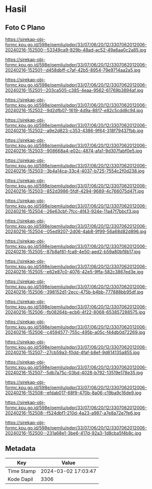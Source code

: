 # Hasil

## Foto C Plano

https://sirekap-obj-formc.kpu.go.id/598e/pemilu/pdpr/33/07/06/20/12/3307062012006-20240216-152500--53349ca9-829b-48ad-ac52-49a6aa0c2a85.jpg

https://sirekap-obj-formc.kpu.go.id/598e/pemilu/pdpr/33/07/06/20/12/3307062012006-20240216-152501--d458dbff-c7af-42b5-8954-79e9714aa2a5.jpg

https://sirekap-obj-formc.kpu.go.id/598e/pemilu/pdpr/33/07/06/20/12/3307062012006-20240216-152501--203ca505-c385-4eaa-9562-61769b3894af.jpg

https://sirekap-obj-formc.kpu.go.id/598e/pemilu/pdpr/33/07/06/20/12/3307062012006-20240216-152502--9d2dfb07-1619-4d9a-8817-e82c5cdd8c94.jpg

https://sirekap-obj-formc.kpu.go.id/598e/pemilu/pdpr/33/07/06/20/12/3307062012006-20240216-152502--a9e2d823-c353-4386-9f64-318f79437fbb.jpg

https://sirekap-obj-formc.kpu.go.id/598e/pemilu/pdpr/33/07/06/20/12/3307062012006-20240216-152503--908668a4-e02c-4874-afa1-9d307fabf0e5.jpg

https://sirekap-obj-formc.kpu.go.id/598e/pemilu/pdpr/33/07/06/20/12/3307062012006-20240216-152503--3b4a14ca-33c4-4037-b725-7554c2f0d238.jpg

https://sirekap-obj-formc.kpu.go.id/598e/pemilu/pdpr/33/07/06/20/12/3307062012006-20240216-152503--852d3986-5fdf-4294-9689-4c766075d47f.jpg

https://sirekap-obj-formc.kpu.go.id/598e/pemilu/pdpr/33/07/06/20/12/3307062012006-20240216-152504--26e63cbf-7fcc-4f43-924e-11a47f7bbcf3.jpg

https://sirekap-obj-formc.kpu.go.id/598e/pemilu/pdpr/33/07/06/20/12/3307062012006-20240216-152504--05ed9207-2d06-4ab8-9f99-56a68d82d896.jpg

https://sirekap-obj-formc.kpu.go.id/598e/pemilu/pdpr/33/07/06/20/12/3307062012006-20240216-152505--87b8af81-fca8-4e50-aed2-b59a80bf8b17.jpg

https://sirekap-obj-formc.kpu.go.id/598e/pemilu/pdpr/33/07/06/20/12/3307062012006-20240216-152505--e62e87c0-4076-42e5-9ffa-582c3867ed3e.jpg

https://sirekap-obj-formc.kpu.go.id/598e/pemilu/pdpr/33/07/06/20/12/3307062012006-20240216-152506--398152d1-2ecc-475b-b4bb-777888bb95df.jpg

https://sirekap-obj-formc.kpu.go.id/598e/pemilu/pdpr/33/07/06/20/12/3307062012006-20240216-152506--fb08264b-ecb6-4f22-8068-653857288575.jpg

https://sirekap-obj-formc.kpu.go.id/598e/pemilu/pdpr/33/07/06/20/12/3307062012006-20240216-152506--c4594577-755c-495b-a05c-f44db0d72269.jpg

https://sirekap-obj-formc.kpu.go.id/598e/pemilu/pdpr/33/07/06/20/12/3307062012006-20240216-152507--27cb59a3-f0dd-4faf-b8ef-9d614135a855.jpg

https://sirekap-obj-formc.kpu.go.id/598e/pemilu/pdpr/33/07/06/20/12/3307062012006-20240216-152507--5db7a75c-03bd-4028-b792-13519e178e35.jpg

https://sirekap-obj-formc.kpu.go.id/598e/pemilu/pdpr/33/07/06/20/12/3307062012006-20240216-152508--efdab017-68f9-470b-8a06-c19ba9c16de9.jpg

https://sirekap-obj-formc.kpu.go.id/598e/pemilu/pdpr/33/07/06/20/12/3307062012006-20240216-152508--f524dbf1-210d-4a23-a987-a7e8a72e7fe6.jpg

https://sirekap-obj-formc.kpu.go.id/598e/pemilu/pdpr/33/07/06/20/12/3307062012006-20240216-152500--231a68e1-3be6-417d-92a3-1d8cba5f4b8c.jpg


## Metadata

| Key        | Value               |
| ---------- | ------------------- |
| Time Stamp | 2024-03-02 17:03:47 |
| Kode Dapil | 3306                |



